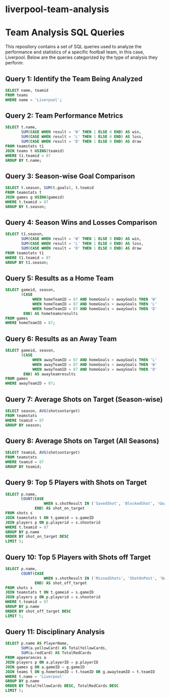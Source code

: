# liverpool-team-analysis

# Team Analysis SQL Queries

This repository contains a set of SQL queries used to analyze the performance and statistics of a specific football team, in this case, Liverpool. Below are the queries categorized by the type of analysis they perform:

## Query 1: Identify the Team Being Analyzed
```sql
SELECT name, teamid 
FROM teams
WHERE name = 'Liverpool';
```

## Query 2: Team Performance Metrics
```sql
SELECT t.name,
       SUM(CASE WHEN result = 'W' THEN 1 ELSE 0 END) AS win, 
       SUM(CASE WHEN result = 'L' THEN 1 ELSE 0 END) AS loss, 
       SUM(CASE WHEN result = 'D' THEN 1 ELSE 0 END) AS draw
FROM teamstats t1
JOIN teams t USING(teamid)
WHERE t1.teamid = 87
GROUP BY t.name;
```

## Query 3: Season-wise Goal Comparison
```sql
SELECT t.season, SUM(t.goals), t.teamid 
FROM teamstats t
JOIN games g USING(gameid)
WHERE t.teamid = 87
GROUP BY t.season;
```

## Query 4: Season Wins and Losses Comparison
```sql
SELECT t1.season,
       SUM(CASE WHEN result = 'W' THEN 1 ELSE 0 END) AS win, 
       SUM(CASE WHEN result = 'L' THEN 1 ELSE 0 END) AS loss, 
       SUM(CASE WHEN result = 'D' THEN 1 ELSE 0 END) AS draw
FROM teamstats t1
WHERE t1.teamid = 87
GROUP BY t1.season;
```

## Query 5: Results as a Home Team
```sql
SELECT gameid, season, 
       (CASE 
            WHEN homeTeamID = 87 AND homeGoals > awayGoals THEN 'W'  
            WHEN homeTeamID = 87 AND homeGoals < awayGoals THEN 'L'  
            WHEN homeTeamID = 87 AND homeGoals = awayGoals THEN 'D' 
        END) AS hometeamsresults 
FROM games
WHERE homeTeamID = 87;
```

## Query 6: Results as an Away Team
```sql
SELECT gameid, season, 
       (CASE 
            WHEN awayTeamID = 87 AND homeGoals > awayGoals THEN 'L'  
            WHEN awayTeamID = 87 AND homeGoals < awayGoals THEN 'W'  
            WHEN awayTeamID = 87 AND homeGoals = awayGoals THEN 'D'  
        END) AS awayteamresults
FROM games
WHERE awayTeamID = 87;
```

## Query 7: Average Shots on Target (Season-wise)
```sql
SELECT season, AVG(shotsontarget) 
FROM teamstats
WHERE teamid = 87
GROUP BY season;
```

## Query 8: Average Shots on Target (All Seasons)
```sql
SELECT teamid, AVG(shotsontarget) 
FROM teamstats
WHERE teamid = 87
GROUP BY teamid;
```

## Query 9: Top 5 Players with Shots on Target
```sql
SELECT p.name,
       COUNT(CASE 
                 WHEN s.shotResult IN ('SavedShot', 'BlockedShot', 'Goal') THEN 1 
             END) AS shot_on_target 
FROM shots s
JOIN teamstats t ON t.gameid = s.gameID
JOIN players p ON p.playerid = s.shooterid
WHERE t.teamid = 87
GROUP BY p.name 
ORDER BY shot_on_target DESC  
LIMIT 5;
```

## Query 10: Top 5 Players with Shots off Target
```sql
SELECT p.name,
       COUNT(CASE 
                 WHEN s.shotResult IN ('MissedShots', 'ShotOnPost', 'OwnGoal') THEN 1 
             END) AS shot_off_target
FROM shots s
JOIN teamstats t ON t.gameid = s.gameID
JOIN players p ON p.playerid = s.shooterid
WHERE t.teamid = 87
GROUP BY p.name 
ORDER BY shot_off_target DESC 
LIMIT 5;
```

## Query 11: Disciplinary Analysis
```sql
SELECT p.name AS PlayerName, 
       SUM(a.yellowCard) AS TotalYellowCards, 
       SUM(a.redCard) AS TotalRedCards
FROM appearances a
JOIN players p ON a.playerID = p.playerID
JOIN games g ON a.gameID = g.gameID
JOIN teams t ON g.hometeamID = t.teamID OR g.awayteamID = t.teamID
WHERE t.name = 'Liverpool'
GROUP BY p.name 
ORDER BY TotalYellowCards DESC, TotalRedCards DESC  
LIMIT 5;
